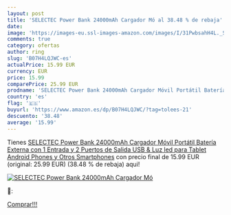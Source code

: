 ```yaml
---
layout: post
title: 'SELECTEC Power Bank 24000mAh Cargador Mó al 38.48 % de rebaja'
date: 
image: 'https://images-eu.ssl-images-amazon.com/images/I/31PwbsahH4L._SL200_.jpg'
comments: true
category: ofertas
author: ring
slug: 'B07H4LQJWC-es'
actualPrice: 15.99 EUR
currency: EUR
price: 15.99
comparePrice: 25.99 EUR
prodname: 'SELECTEC Power Bank 24000mAh Cargador Móvil Portátil Batería Externa con 1 Entrada y 2 Puertos de Salida USB & Luz led para Tablet  Android Phones y Otros Smartphones'
country: 'es'
flag: '🇪🇸'
buyurl: 'https://www.amazon.es/dp/B07H4LQJWC/?tag=tolees-21'
descuento: '38.48'
average: '15.99'
---
```


Tienes [SELECTEC Power Bank 24000mAh Cargador Móvil Portátil Batería Externa con 1 Entrada y 2 Puertos de Salida USB & Luz led para Tablet  Android Phones y Otros Smartphones](https://www.amazon.es/dp/B07H4LQJWC/?tag=tolees-21) con precio final de  15.99 EUR (original: 25.99 EUR) (38.48 %  de rebaja) aqui!

[![SELECTEC Power Bank 24000mAh Cargador Mó](https://images-eu.ssl-images-amazon.com/images/I/31PwbsahH4L._SL200_.jpg)](https://www.amazon.es/dp/B07H4LQJWC/?tag=tolees-21)

🔎:


[Comprar!!!](https://www.amazon.es/dp/B07H4LQJWC/?tag=tolees-21)
